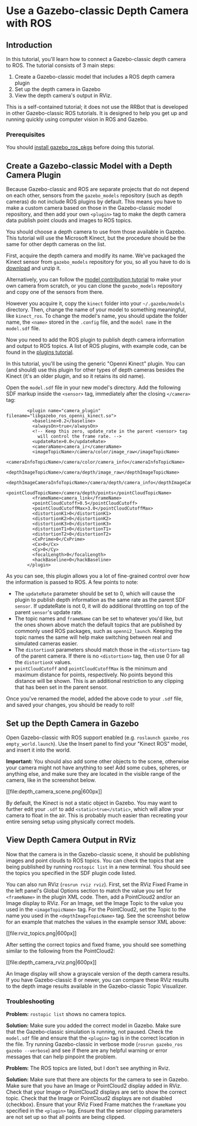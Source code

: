 # Use a Gazebo-classic Depth Camera with ROS

## Introduction

In this tutorial, you'll learn how to connect a Gazebo-classic depth camera to ROS. The
tutorial consists of 3 main steps:

  1. Create a Gazebo-classic model that includes a ROS depth camera plugin
  2. Set up the depth camera in Gazebo
  3. View the depth camera's output in RViz.

This is a self-contained tutorial; it does not use the RRBot that is developed
in other Gazebo-classic ROS tutorials. It is designed to help you get up and running
quickly using computer vision in ROS and Gazebo.

### Prerequisites

You should [install gazebo\_ros\_pkgs](/tutorials?tut=ros_installing&cat=connect_ros)
before doing this tutorial.

## Create a Gazebo-classic Model with a Depth Camera Plugin

Because Gazebo-classic and ROS are separate projects that do not depend on each other,
sensors from the `gazebo_models` repository (such as depth cameras) do not
include ROS plugins by default. This means you have to make a custom camera
based on those in the Gazebo-classic model repository, and then add your own `<plugin>`
tag to make the depth camera data publish point clouds and images to ROS topics.

You should choose a depth camera to use from those available in Gazebo. This
tutorial will use the Microsoft Kinect, but the procedure should be the
same for other depth cameras on the list.

First, acquire the depth camera and modify its name. We've packaged the Kinect
sensor from `gazebo_models` repository for you, so all you have to do is
[download](http://github.com/osrf/gazebo_tutorials/raw/master/ros_depth_camera/files/kinect.zip)
and unzip it.

Alternatively, you can follow the
[model contribution tutorial](/tutorials?tut=model_contrib&cat=build_robot)
to make your own camera from scratch, or you can clone the `gazebo_models`
repository and copy one of the sensors from there.

However you acquire it, copy the `kinect` folder into your
`~/.gazebo/models` directory. Then, change the name of your model to something
meaningful, like `kinect_ros`. To change the model's name, you should update
the folder name, the `<name>` stored in the `.config` file, and the `model name`
in the `model.sdf` file.

Now you need to add the ROS plugin to publish depth camera information and
output to ROS topics. A list of ROS plugins, with example code, can be found in
the
[plugins tutorial](/tutorials?tut=ros_gzplugins&cat=connect_ros).

In this tutorial, you'll be using the generic "Openni Kinect" plugin. You can
(and should) use this plugin for other types of depth cameras besides the Kinect
(it's an older plugin, and so it retains its old name).

Open the `model.sdf` file in your new model's directory. Add the following SDF
markup inside the `<sensor>` tag, immediately after the closing `</camera>` tag:

~~~
        <plugin name="camera_plugin" filename="libgazebo_ros_openni_kinect.so">
          <baseline>0.2</baseline>
          <alwaysOn>true</alwaysOn>
          <!-- Keep this zero, update_rate in the parent <sensor> tag
            will control the frame rate. -->
          <updateRate>0.0</updateRate>
          <cameraName>camera_ir</cameraName>
          <imageTopicName>/camera/color/image_raw</imageTopicName>
          <cameraInfoTopicName>/camera/color/camera_info</cameraInfoTopicName>
          <depthImageTopicName>/camera/depth/image_raw</depthImageTopicName>
          <depthImageCameraInfoTopicName>/camera/depth/camera_info</depthImageCameraInfoTopicName>
          <pointCloudTopicName>/camera/depth/points</pointCloudTopicName>
          <frameName>camera_link</frameName>
          <pointCloudCutoff>0.5</pointCloudCutoff>
          <pointCloudCutoffMax>3.0</pointCloudCutoffMax>
          <distortionK1>0</distortionK1>
          <distortionK2>0</distortionK2>
          <distortionK3>0</distortionK3>
          <distortionT1>0</distortionT1>
          <distortionT2>0</distortionT2>
          <CxPrime>0</CxPrime>
          <Cx>0</Cx>
          <Cy>0</Cy>
          <focalLength>0</focalLength>
          <hackBaseline>0</hackBaseline>
        </plugin>
~~~

As you can see, this plugin allows you a lot of fine-grained control over how
the information is passed to ROS. A few points to note:

  * The `updateRate` parameter should be set to 0, which will cause the plugin
  to publish depth information as the same rate as the parent SDF `sensor`. If
  updateRate is not 0, it will do additional throttling on top of the parent
  `sensor`'s update rate.
  * The topic names and `frameName` can be set to whatever you'd like, but the
  ones shown above match the default topics that are published by commonly used
  ROS packages, such as `openni2_launch`. Keeping the topic names the same will
  help make switching between real and simulated cameras easier.
  * The `distortionX` parameters should match those in the `<distortion>` tag of
  the parent camera. If there is no `<distortion>` tag, then use 0 for all the
  `distortionX` values.
  * `pointCloudCutoff` and `pointCloudCutoffMax` is the minimum and maximum distance for points, respectively. No points beyond
  this distance will be shown. This is an additional restriction to any
  clipping that has been set in the parent sensor.

Once you've renamed the model, added the above code to your `.sdf` file, and
saved your changes, you should be ready to roll!

## Set up the Depth Camera in Gazebo

Open Gazebo-classic with ROS support enabled (e.g.
`roslaunch gazebo_ros empty_world.launch`). Use the Insert panel to find your
"Kinect ROS" model, and insert it into the world.

**Important:** You should also add some other objects to the scene, otherwise
your camera might not have anything to see! Add some cubes, spheres, or anything
else, and make sure they are located in the visible range of the camera, like in
the screenshot below.

[[file:depth_camera_scene.png|600px]]

By default, the Kinect is not a static object in Gazebo. You may want to further
edit your `.sdf` to add `<static>true</static>`, which will allow your camera to
float in the air. This is probably much easier than recreating your entire
sensing setup using physically correct models.

## View Depth Camera Output in RViz

Now that the camera is in the Gazebo-classic scene, it should be publishing images and
point clouds to ROS topics. You can check the topics that are being published
by running `rostopic list` in a new terminal. You should see the topics you
specified in the SDF plugin code listed.

You can also run RViz (`rosrun rviz rviz`). First, set the RViz Fixed Frame in
the left panel's Global Options section to match the value you set for
`<frameName>` in the plugin XML code. Then, add a PointCloud2 and/or an
Image display to RViz. For an Image, set the Image Topic to the value you used
in the `<imageTopicName>` tag. For the PointCloud2, set the Topic to the name
you used in the `<depthImageTopicName>` tag. See the screenshot below for an
example that matches the values in the example sensor XML above:

[[file:rviz_topics.png|600px]]

After setting the correct topics and fixed frame, you should see something
similar to the following from the PointCloud2:

[[file:depth_camera_rviz.png|600px]]

An Image display will show a grayscale version of the depth camera results.
If you have Gazebo-classic 8 or newer, you can compare these RViz results to the depth
image results available in the Gazebo-classic Topic Visualizer.

### Troubleshooting

**Problem:** `rostopic list` shows no camera topics.

**Solution:** Make sure you added the correct model in Gazebo. Make sure that
the Gazebo-classic simulation is running, not paused. Check the `model.sdf` file and
ensure that the `<plugin>` tag is in the correct location in the file. Try
running Gazebo-classic in verbose mode (`rosrun gazebo_ros gazebo --verbose`) and
see if there are any helpful warning or error messages that can help pinpoint
the problem.

**Problem:** The ROS topics are listed, but I don't see anything in Rviz.

**Solution:** Make sure that there are objects for the camera to see in Gazebo.
Make sure that you have an Image or PointCloud2 display added in RViz. Check
that your Image or PointCloud2 displays are set to show the correct topic. Check
that the Image or PointCloud2 displays are not disabled (checkbox).
Ensure that your RViz Fixed Frame matches the `frameName` you specified in
the `<plugin>` tag. Ensure that the sensor clipping parameters are not set up
so that all points are being clipped.
